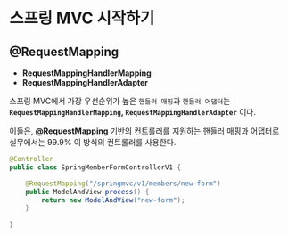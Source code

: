 # 스프링 MVC 시작하기   
## @RequestMapping      
   
* **RequestMappingHandlerMapping**        
* **RequestMappingHandlerAdapter**        
    
스프링 MVC에서 가장 우선순위가 높은 `핸들러 매핑`과 `핸들러 어댑터`는      
**`RequestMappingHandlerMapping`, `RequestMappingHandlerAdapter`** 이다.   
   
이들은, **@RequestMapping** 기반의 컨트롤러를 지원하는 핸들러 매핑과 어댑터로     
실무에서는 99.9% 이 방식의 컨트롤러를 사용한다.   

```java
@Controller
public class SpringMemberFormControllerV1 {   

    @RequestMapping("/springmvc/v1/members/new-form")
    public ModelAndView process() {
        return new ModelAndView("new-form");
    }
    
}
```
